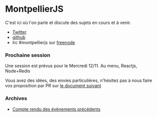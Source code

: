 MontpellierJS
=============

C'est ici où l'on parle et discute des sujets en cours et à venir.

* [Twitter](https://twitter.com/MontpellierJS)
* [github](https://github.com/MontpellierJS/MontpellierJS)
* Irc #montpellierjs sur [freenode](http://chat.freenode.net)

### Prochaine session 

Une session est prévus pour le Mercredi 12/11.
Au menu, Reactjs, Node+Redis

Vous avez des idées, des envies particulières, n'hésitez pas à nous faire vos proposition par PR sur [le document suivant](sessions/MontpellierJS6.md)


### Archives

* [Compte rendu des évènements précédents](archives/ARCHIVE.md)
